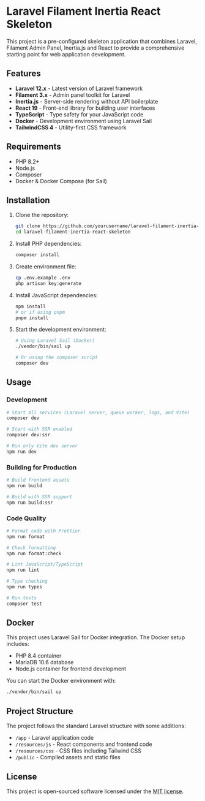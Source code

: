 # Laravel Filament Inertia React Skeleton

This project is a pre-configured skeleton application that combines Laravel, Filament Admin Panel, Inertia.js and React to provide a comprehensive starting point for web application development.

## Features

- **Laravel 12.x** - Latest version of Laravel framework
- **Filament 3.x** - Admin panel toolkit for Laravel
- **Inertia.js** - Server-side rendering without API boilerplate
- **React 19** - Front-end library for building user interfaces
- **TypeScript** - Type safety for your JavaScript code
- **Docker** - Development environment using Laravel Sail
- **TailwindCSS 4** - Utility-first CSS framework

## Requirements

- PHP 8.2+
- Node.js
- Composer
- Docker & Docker Compose (for Sail)

## Installation

1. Clone the repository:
   ```bash
   git clone https://github.com/yourusername/laravel-filament-inertia-react-skeleton.git
   cd laravel-filament-inertia-react-skeleton
   ```

2. Install PHP dependencies:
   ```bash
   composer install
   ```

3. Create environment file:
   ```bash
   cp .env.example .env
   php artisan key:generate
   ```

4. Install JavaScript dependencies:
   ```bash
   npm install
   # or if using pnpm
   pnpm install
   ```

5. Start the development environment:
   ```bash
   # Using Laravel Sail (Docker)
   ./vendor/bin/sail up
   
   # Or using the composer script
   composer dev
   ```

## Usage

### Development

```bash
# Start all services (Laravel server, queue worker, logs, and Vite)
composer dev

# Start with SSR enabled
composer dev:ssr

# Run only Vite dev server
npm run dev
```

### Building for Production

```bash
# Build frontend assets
npm run build

# Build with SSR support
npm run build:ssr
```

### Code Quality

```bash
# Format code with Prettier
npm run format

# Check formatting
npm run format:check

# Lint JavaScript/TypeScript
npm run lint

# Type checking
npm run types

# Run tests
composer test
```

## Docker

This project uses Laravel Sail for Docker integration. The Docker setup includes:

- PHP 8.4 container
- MariaDB 10.6 database
- Node.js container for frontend development

You can start the Docker environment with:

```bash
./vendor/bin/sail up
```

## Project Structure

The project follows the standard Laravel structure with some additions:

- `/app` - Laravel application code
- `/resources/js` - React components and frontend code
- `/resources/css` - CSS files including Tailwind CSS
- `/public` - Compiled assets and static files

## License

This project is open-sourced software licensed under the [MIT license](https://opensource.org/licenses/MIT).
